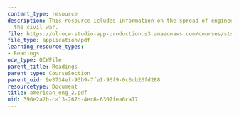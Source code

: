 ```yaml
---
content_type: resource
description: This resource icludes information on the spread of engineering after
  the civil war.
file: https://ol-ocw-studio-app-production.s3.amazonaws.com/courses/sts-001-technology-in-american-history-spring-2006/390e2a2bca13267d4ec66307fea6ca77_american_eng_2.pdf
file_type: application/pdf
learning_resource_types:
- Readings
ocw_type: OCWFile
parent_title: Readings
parent_type: CourseSection
parent_uid: 9e3734ef-93b9-7fe1-96f9-0c6cb26fd288
resourcetype: Document
title: american_eng_2.pdf
uid: 390e2a2b-ca13-267d-4ec6-6307fea6ca77
---
```

